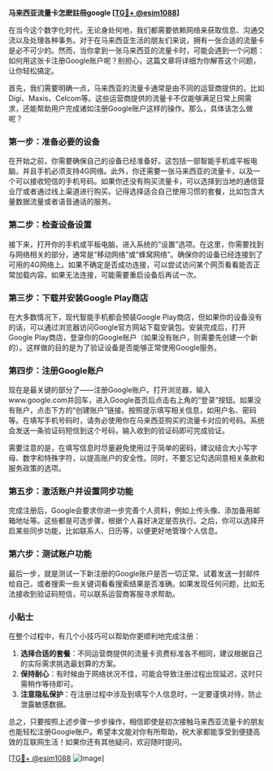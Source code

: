 **马来西亚流量卡怎麽註冊google [[TG💪+ @esim1088](https://t.me/s/esim1088)]**

在当今这个数字化时代，无论身处何地，我们都需要依赖网络来获取信息、沟通交流以及处理各种事务。对于在马来西亚生活的朋友们来说，拥有一张合适的流量卡是必不可少的。然而，当你拿到一张马来西亚的流量卡时，可能会遇到一个问题：如何用这张卡注册Google账户呢？别担心，这篇文章将详细为你解答这个问题，让你轻松搞定。

首先，我们需要明确一点，马来西亚的流量卡通常是由不同的运营商提供的，比如Digi、Maxis、Celcom等。这些运营商提供的流量卡不仅能够满足日常上网需求，还能帮助用户完成诸如注册Google账户这样的操作。那么，具体该怎么做呢？

### 第一步：准备必要的设备

在开始之前，你需要确保自己的设备已经准备好。这包括一部智能手机或平板电脑，并且手机必须支持4G网络。此外，你还需要一张马来西亚的流量卡，以及一个可以接收短信的手机号码。如果你还没有购买流量卡，可以选择到当地的通信营业厅或者通过线上渠道进行购买。记得选择适合自己使用习惯的套餐，比如包含大量数据流量或者语音通话的服务。

### 第二步：检查设备设置

接下来，打开你的手机或平板电脑，进入系统的“设置”选项。在这里，你需要找到与网络相关的部分，通常是“移动网络”或“蜂窝网络”。确保你的设备已经连接到了可用的4G网络上。如果不确定是否成功连接，可以尝试访问某个网页看看能否正常加载内容。如果无法连接，可能需要重启设备后再试一次。

### 第三步：下载并安装Google Play商店

在大多数情况下，现代智能手机都会预装Google Play商店，但如果你的设备没有的话，可以通过浏览器访问Google官方网站下载安装包。安装完成后，打开Google Play商店，登录你的Google账户（如果没有账户，则需要先创建一个新的）。这样做的目的是为了验证设备是否能够正常使用Google服务。

### 第四步：注册Google账户

现在是最关键的部分了——注册Google账户。打开浏览器，输入www.google.com并回车，进入Google首页后点击右上角的“登录”按钮。如果没有账户，点击下方的“创建账户”链接。按照提示填写相关信息，如用户名、密码等。在填写手机号码时，请务必使用你在马来西亚购买的流量卡对应的号码。系统会发送一条验证码短信到这个号码，输入收到的验证码即可完成验证。

需要注意的是，在填写信息时尽量避免使用过于简单的密码，建议结合大小写字母、数字和特殊字符，以提高账户的安全性。同时，不要忘记勾选同意相关条款和服务政策的选项。

### 第五步：激活账户并设置同步功能

完成注册后，Google会要求你进一步完善个人资料，例如上传头像、添加备用邮箱地址等。这些都是可选步骤，根据个人喜好决定是否执行。之后，你可以选择开启某些同步功能，比如联系人、日历等，以便更好地管理个人信息。

### 第六步：测试账户功能

最后一步，就是测试一下新注册的Google账户是否一切正常。试着发送一封邮件给自己，或者搜索一些关键词看看搜索结果是否准确。如果发现任何问题，比如无法接收到验证码短信，可以联系运营商客服寻求帮助。

### 小贴士

在整个过程中，有几个小技巧可以帮助你更顺利地完成注册：

1. **选择合适的套餐**：不同运营商提供的流量卡资费标准各不相同，建议根据自己的实际需求挑选最划算的方案。
2. **保持耐心**：有时候由于网络状况不佳，可能会导致注册过程出现延迟，这时只需稍作等待即可。
3. **注意隐私保护**：在注册过程中涉及到填写个人信息时，一定要谨慎对待，防止泄露敏感数据。

总之，只要按照上述步骤一步步操作，相信即使是初次接触马来西亚流量卡的朋友也能轻松注册Google账户。希望本文能对你有所帮助，祝大家都能享受到便捷高效的互联网生活！如果你还有其他疑问，欢迎随时提问。

[[TG💪+ @esim1088](https://t.me/s/esim1088) ![Image](https://i.postimg.cc/4NQfJmqS/Snipaste-2025-05-13-00-14-12.png)]